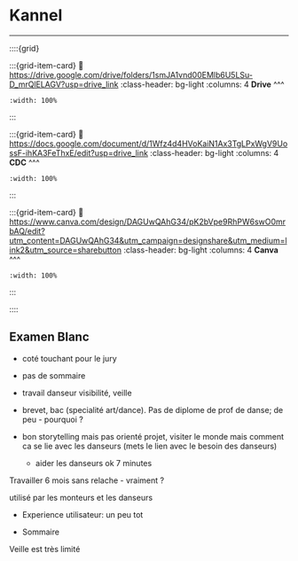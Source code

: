 # Kannel

***

::::{grid} 

:::{grid-item-card}
:link: https://drive.google.com/drive/folders/1smJA1vnd00EMlb6U5LSu-D_mrQlELAGV?usp=drive_link
:class-header: bg-light
:columns: 4
**Drive**
^^^


```{image} ../../Docs/Logos/256px-Google_Drive_icon_(2020).svg.png
:width: 100%
```

:::

:::{grid-item-card}
:link: https://docs.google.com/document/d/1Wfz4d4HVoKaiN1Ax3TgLPxWgV9UossF-ihKA3FeThxE/edit?usp=drive_link
:class-header: bg-light
:columns: 4
**CDC**
^^^


```{image} ../../Docs/Logos/256px-Microsoft_Office_Word_(2019–present).svg.png
:width: 100%
```

:::

:::{grid-item-card}
:link: https://www.canva.com/design/DAGUwQAhG34/pK2bVpe9RhPW6swO0mrbAQ/edit?utm_content=DAGUwQAhG34&utm_campaign=designshare&utm_medium=link2&utm_source=sharebutton
:class-header: bg-light
:columns: 4
**Canva**
^^^


```{image} ../../Docs/Logos/Canva_icon_2021.svg
:width: 100%
```

:::

::::

## Examen Blanc

- coté touchant pour le jury
- pas de sommaire

- travail danseur visibilité, veille

- brevet, bac (specialité art/dance). Pas de diplome de prof de danse; de peu - pourquoi ?

- bon storytelling mais pas orienté projet, visiter le monde mais comment ca se lie avec les danseurs (mets le lien avec le besoin des danseurs)
    - aider les danseurs ok 7 minutes
    
Travailler 6 mois sans relache - vraiment ?

utilisé par les monteurs et les danseurs

- Experience utilisateur: un peu tot

- Sommaire

Veille est très limité